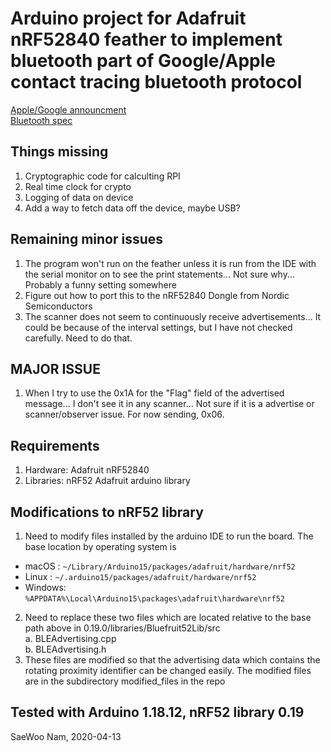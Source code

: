 # Arduino project for Adafruit nRF52840 feather to implement bluetooth part of Google/Apple contact tracing bluetooth protocol
[Apple/Google announcment](https://www.apple.com/covid19/contacttracing/)  
[Bluetooth spec](https://covid19-static.cdn-apple.com/applications/covid19/current/static/contact-tracing/pdf/ContactTracing-BluetoothSpecificationv1.1.pdf)

##  Things missing
1.  Cryptographic code for calculting RPI
2.  Real time clock for crypto
3.  Logging of data on device
4.  Add a way to fetch data off the device, maybe USB?

##  Remaining minor issues
1. The program won't run on the feather unless it is run from the IDE with the serial monitor on to see the print statements... Not sure why... Probably a funny setting somewhere
2. Figure out how to port this to the nRF52840 Dongle from Nordic Semiconductors
3. The scanner does not seem to continuously receive advertisements... It could be because of the interval settings, but I have not checked carefully.   Need to do that.

##  MAJOR ISSUE 
1. When I try to use the 0x1A for the "Flag" field of the advertised message... I don't see it in any scanner... Not sure if it is a advertise or scanner/observer issue.  For now sending, 0x06.

##  Requirements
1.  Hardware: Adafruit nRF52840
2.  Libraries: nRF52 Adafruit arduino library

##  Modifications to nRF52 library
1.  Need to modify files installed by the arduino IDE to run the board.  The base location by operating system is
* macOS  : `~/Library/Arduino15/packages/adafruit/hardware/nrf52`
* Linux  : `~/.arduino15/packages/adafruit/hardware/nrf52`
* Windows: `%APPDATA%\Local\Arduino15\packages\adafruit\hardware\nrf52`
2. Need to replace these two files  which are located relative to the base path above in 0.19.0/libraries/Bluefruit52Lib/src  
   a. BLEAdvertising.cpp  
   b. BLEAdvertising.h  
3. These files are modified so that the advertising data which contains the rotating proximity identifier can be changed easily.  The modified files are in the subdirectory modified_files in the repo
  
## Tested with Arduino 1.18.12, nRF52 library 0.19

SaeWoo Nam, 2020-04-13
